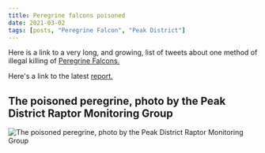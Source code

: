 ```yaml
---
title: Peregrine falcons poisoned
date: 2021-03-02
tags: [posts, "Peregrine Falcon", "Peak District"]
---
```

Here is a link to a very long, and growing, list of tweets about one method of illegal killing of [Peregrine Falcons.](https://twitter.com/search?q=peregrine%20poisoned&src=typed_query)

Here's a link to the latest [report.](https://raptorpersecutionscotland.wordpress.com/2021/03/02/peregrine-found-poisoned-on-grouse-moor-in-peak-district-national-park/amp/?__twitter_impression=true)

## The poisoned peregrine, photo by the Peak District Raptor Monitoring Group

![The poisoned peregrine, photo by the Peak District Raptor Monitoring Group](https://raptorpersecutionscotland.files.wordpress.com/2021/03/pergpoisoneddp.jpg)